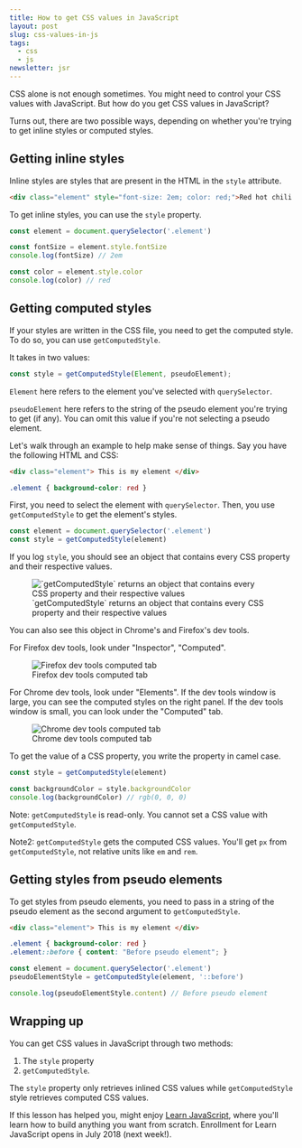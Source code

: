 ```yaml
---
title: How to get CSS values in JavaScript
layout: post
slug: css-values-in-js
tags:
  - css
  - js
newsletter: jsr
---
```


CSS alone is not enough sometimes. You might need to control your CSS values with JavaScript. But how do you get CSS values in JavaScript?

Turns out, there are two possible ways, depending on whether you're trying to get inline styles or computed styles.

<!--more-->

## Getting inline styles

Inline styles are styles that are present in the HTML in the `style` attribute.

```html
<div class="element" style="font-size: 2em; color: red;">Red hot chili pepper!</div>
```

To get inline styles, you can use the `style` property.

```js
const element = document.querySelector('.element')

const fontSize = element.style.fontSize
console.log(fontSize) // 2em

const color = element.style.color
console.log(color) // red
```

## Getting computed styles

If your styles are written in the CSS file, you need to get the computed style. To do so, you can use `getComputedStyle`.

It takes in two values:

```js
const style = getComputedStyle(Element, pseudoElement);
```

`Element` here refers to the element you've selected with `querySelector`.

`pseudoElement` here refers to the string of the pseudo element you're trying to get (if any). You can omit this value if you're not selecting a pseudo element.

Let's walk through an example to help make sense of things. Say you have the following HTML and CSS:

```html
<div class="element"> This is my element </div>
```

```css
.element { background-color: red }
```

First, you need to select the element with `querySelector`. Then, you use `getComputedStyle` to get the element's styles.

```js
const element = document.querySelector('.element')
const style = getComputedStyle(element)
```

If you log `style`, you should see an object that contains every CSS property and their respective values.

<figure>
  <img src="/images/2018/get-css/all-properties.png" alt="`getComputedStyle` returns an object that contains every CSS property and their respective values">
  <figcaption>`getComputedStyle` returns an object that contains every CSS property and their respective values</figcaption>
</figure>

You can also see this object in Chrome's and Firefox's dev tools.

For Firefox dev tools, look under "Inspector", "Computed".

<figure>
  <img src="/images/2018/get-css/firefox.png" alt="Firefox dev tools computed tab">
  <figcaption aria-hidden>Firefox dev tools computed tab</figcaption>
</figure>

For Chrome dev tools, look under "Elements". If the dev tools window is large, you can see the computed styles on the right panel. If the dev tools window is small, you can look under the "Computed" tab.

<figure>
  <img src="/images/2018/get-css/chrome.png" alt="Chrome dev tools computed tab">
  <figcaption aria-hidden>Chrome dev tools computed tab</figcaption>
</figure>

To get the value of a CSS property, you write the property in camel case.

```js
const style = getComputedStyle(element)

const backgroundColor = style.backgroundColor
console.log(backgroundColor) // rgb(0, 0, 0)
```

Note: `getComputedStyle` is read-only. You cannot set a CSS value with `getComputedStyle`.

Note2: `getComputedStyle` gets the computed CSS values. You'll get `px` from `getComputedStyle`, not relative units like `em` and `rem`.

## Getting styles from pseudo elements

To get styles from pseudo elements, you need to pass in a string of the pseudo element as the second argument to `getComputedStyle`.

```html
<div class="element"> This is my element </div>
```

```css
.element { background-color: red }
.element::before { content: "Before pseudo element"; }
```

```js
const element = document.querySelector('.element')
pseudoElementStyle = getComputedStyle(element, '::before')

console.log(pseudoElementStyle.content) // Before pseudo element
```

## Wrapping up

You can get CSS values in JavaScript through two methods:

1. The `style` property
2. `getComputedStyle`.

The `style` property only retrieves inlined CSS values while `getComputedStyle` style retrieves computed CSS values.

If this lesson has helped you, might enjoy [Learn JavaScript](https://learnjavascript.today), where you'll learn how to build anything you want from scratch. Enrollment for Learn JavaScript opens in July 2018 (next week!).
